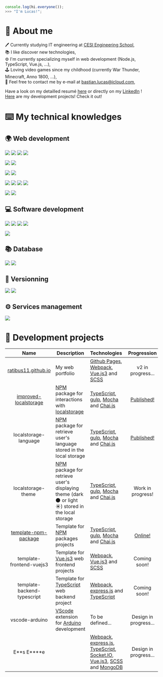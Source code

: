 ```js
console.log(hi.everyone());
>>> "I'm Lucas!";
```

# :man: About me

:pen: Currently studying IT engineering at [CESI Engineering School](https://cesi.fr),\
:books: I like discover new technologies,\
:gear: I'm currently specializing myself in web development (Node.js, TypeScript, Vue.js, ...),\
:joystick: Loving video games since my childhood (currently War Thunder, Minecraft, Anno 1800, ...),\
:email: Feel free to contact me by e-mail at [bastian.lucas@icloud.com](mailto:Lucas%20Bastian<bastian.lucas@icloud.com>),

Have a look on my detailled resumé [here](https://github.com/Ratibus11/Ratibus11/blob/main/RESUME.md) or directly on my [LinkedIn](https://linkedin.com/in/lucas-bastian) !\
[Here](#hammer-development-projects) are my development projects! Check it out!

# :keyboard: My technical knowledges

## :earth_africa: Web development

![](https://img.shields.io/badge/HTML5-D96A3A?style=for-the-badge)
![](https://img.shields.io/badge/CSS3-3465E1?style=for-the-badge)
![](https://img.shields.io/badge/JavaScript-ECD74E?style=for-the-badge)
![](https://img.shields.io/badge/PHP-7378A9?style=for-the-badge)

![](https://img.shields.io/badge/SCSS-BA6A92?style=for-the-badge)
![](https://img.shields.io/badge/TypeScript-4074BA?style=for-the-badge)

![](https://img.shields.io/badge/Node.js-62964C?style=for-the-badge)
![](https://img.shields.io/badge/Webpack-99CDF3?style=for-the-badge)

![](https://img.shields.io/badge/Vue.js-61AF83?style=for-the-badge)
![](https://img.shields.io/badge/Laravel-E4412F?style=for-the-badge)
![](https://img.shields.io/badge/Gulp-D3544F?style=for-the-badge)
![](https://img.shields.io/badge/Bootstrap-612BE4?style=for-the-badge)

![](https://img.shields.io/badge/Mocha-87684D?style=for-the-badge)
![](https://img.shields.io/badge/Chai.js-972014?style=for-the-badge)

## :computer: Software development

![](https://img.shields.io/badge/Python-F0D062?style=for-the-badge)
![](https://img.shields.io/badge/C++-17427A?style=for-the-badge)
![](https://img.shields.io/badge/C%23-3F8B2A?style=for-the-badge)
![](https://img.shields.io/badge/.NET-4A36CC?style=for-the-badge)

![](https://img.shields.io/badge/Arduino-3F9095?style=for-the-badge)

## :books: Database

![](https://img.shields.io/badge/MySql-255D82?style=for-the-badge)
![](https://img.shields.io/badge/MongoDB-6BAD4F?style=for-the-badge)

## :memo: Versionning

![](https://img.shields.io/badge/Github-1C1F23?style=for-the-badge)
![](https://img.shields.io/badge/Gitlab-E8A044?style=for-the-badge)

## :gear: Services management

![](https://img.shields.io/badge/Docker-3B7AA6?style=for-the-badge)

# :hammer: Development projects

|                                    Name                                     | Description                                                                                                                                   | Technologies                                                                                                                                                                                                                                                  |                            Progression                            |                           License                            |
| :-------------------------------------------------------------------------: | --------------------------------------------------------------------------------------------------------------------------------------------- | ------------------------------------------------------------------------------------------------------------------------------------------------------------------------------------------------------------------------------------------------------------- | :---------------------------------------------------------------: | :----------------------------------------------------------: |
|             [ratibus11.github.io](https://ratibus11.github.io)              | My web portfolio                                                                                                                              | [Github Pages](https://pages.github.com/), [Webpack](https://webpack.js.org/), [Vue.js3](https://vuejs.org/) and [SCSS](https://sass-lang.com/)                                                                                                               |                         v2 in progress...                         |                                                              |
| [improved-localstorage](https://github.com/Ratibus11/improved-localstorage) | [NPM](https://www.npmjs.com/) package for interactions with [localstorage](https://developer.mozilla.org/fr/docs/Web/API/Window/localStorage) | [TypeScript](https://www.typescriptlang.org/), [gulp](https://gulpjs.com/), [Mocha](https://mochajs.org/) and [Chai.js](https://www.chaijs.com/)                                                                                                              | [Published!](https://www.npmjs.com/package/improved-localstorage) |       [MIT](https://choosealicense.com/licenses/mit/)        |
|                            localstorage-language                            | [NPM](https://www.npmjs.com/) package for retrieve user's language stored in the local storage                                                | [TypeScript](https://www.typescriptlang.org/), [gulp](https://gulpjs.com/), [Mocha](https://mochajs.org/) and [Chai.js](https://www.chaijs.com/)                                                                                                              | [Published!](https://www.npmjs.com/package/localstorage-language) |       [MIT](https://choosealicense.com/licenses/mit/)        |
|                             localstorage-theme                              | [NPM](https://www.npmjs.com/) package for retrieve user's displaying theme (dark :new_moon: or light :sunny:) stored in the local storage     | [TypeScript](https://www.typescriptlang.org/), [gulp](https://gulpjs.com/), [Mocha](https://mochajs.org/) and [Chai.js](https://www.chaijs.com/)                                                                                                              |                         Work in progress!                         |                                                              |
|  [template-npm-package](https://github.com/Ratibus11/template-npm-package)  | Template for [NPM](https://www.npmjs.com/) packages projects                                                                                  | [TypeScript](https://www.typescriptlang.org/), [gulp](https://gulpjs.com/), [Mocha](https://mochajs.org/) and [Chai.js](https://www.chaijs.com/)                                                                                                              |   [Online!](https://github.com/Ratibus11/template-npm-package)    | [Unlicensed](https://choosealicense.com/licenses/unlicense/) |
|                          template-frontend-vuejs3                           | Template for [Vue.js3](https://vuejs.org/) web frontend projects                                                                              | [Webpack](https://webpack.js.org/), [Vue.js3](https://vuejs.org/) and [SCSS](https://sass-lang.com/)                                                                                                                                                          |                           Coming soon!                            |                                                              |
|                         template-backend-typescript                         | Template for [TypeScript](https://www.typescriptlang.org/) web backend project                                                                | [Webpack](https://webpack.js.org/), [express.js](http://expressjs.com/) and [TypeScript](https://www.typescriptlang.org/)                                                                                                                                     |                           Coming soon!                            |                                                              |
|                               vscode-arduino                                | [VScode](https://code.visualstudio.com/) extension for [Arduino](https://www.arduino.cc/) development                                         | To be defined...                                                                                                                                                                                                                                              |                       Design in progress...                       |
|                                E**s E\*\***e                                |                                                                                                                                               | [Webpack](https://webpack.js.org/), [express.js](http://expressjs.com/), [TypeScript](https://www.typescriptlang.org/), [Socket.IO](https://socket.io/), [Vue.js3](https://vuejs.org/), [SCSS](https://sass-lang.com/) and [MongoDB](https://www.mongodb.com) |                       Design in progress...                       |                       Private project                        |

